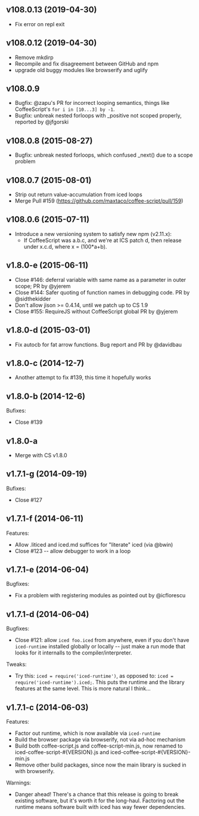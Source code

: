 ## v108.0.13 (2019-04-30)
- Fix error on repl exit

## v108.0.12 (2019-04-30)
- Remove mkdirp
- Recompile and fix disagreement between GitHub and npm
- upgrade old buggy modules like browserify and uglify

## v108.0.9

- Bugfix: @zapu's PR for incorrect looping semantics, things like CoffeeScript's `for i in [10...3] by -1`.
- Bugfix: unbreak nested forloops with _positive not scoped properly, reported by @jfgorski

## v108.0.8 (2015-08-27)

- Bugfix: unbreak nested forloops, which confused _next() due to a scope problem

## v108.0.7 (2015-08-01)

- Strip out return value-accumulation from iced loops
- Merge Pull #159 (https://github.com/maxtaco/coffee-script/pull/159)

## v108.0.6 (2015-07-11)

- Introduce a new versioning system to satisfy new npm (v2.11.x):
  - If CoffeeScript was a.b.c, and we're at ICS patch d, then release
    under x.c.d, where x = (100*a+b).

## v1.8.0-e (2015-06-11)

- Close #146: deferral variable with same name as a parameter in outer scope;
  PR by @yjerem
- Close #144: Safer quoting of function names in debugging code.
  PR by @sidthekidder
- Don't allow jison >= 0.4.14, until we patch up to CS 1.9
- Close #155: RequireJS without CoffeeScript global
  PR by @yjerem

## v1.8.0-d (2015-03-01)

- Fix autocb for fat arrow functions. Bug report and PR by @davidbau

## v1.8.0-c (2014-12-7)

- Another attempt to fix #139, this time it hopefully works

## v1.8.0-b (2014-12-6)

Bufixes:

  - Close #139

## v1.8.0-a

- Merge with CS v1.8.0

## v1.7.1-g (2014-09-19)

Bufixes:

  - Close #127

## v1.7.1-f (2014-06-11)

Features:

  - Allow .liticed and iced.md suffices for "literate" iced (via @bwin)
  - Close #123 -- allow debugger to work in a loop

## v1.7.1-e (2014-06-04)

Bugfixes:

  - Fix a problem with registering modules as pointed out by @icflorescu

## v1.7.1-d (2014-06-04)

Bugfixes:

  - Close #121: allow `iced foo.iced` from anywhere, even if you don't have
    `iced-runtime` installed globally or locally -- just make a run mode that
    looks for it internalls to the compiler/interpreter.

Tweaks:

  - Try this: `iced = require('iced-runtime')`, as opposed to:
    `iced = require('iced-runtime').iced;`.  This puts the runtime
    and the library features at the same level. This is more natural
    I think...

## v1.7.1-c (2014-06-03)

Features:

  - Factor out runtime, which is now available via `iced-runtime`
  - Build the browser package via browserify, not via ad-hoc mechanism
  - Build both coffee-script.js and coffee-script-min.js, now renamed
    to iced-coffee-script-#{VERSION}.js and iced-coffee-script-#{VERSION}-min.js
  - Remove other build packages, since now the main library is sucked in with
    browserify.

Warnings:

  - Danger ahead! There's a chance that this release is going to break
    existing software, but it's worth it for the long-haul.  Factoring
    out the runtime means software built with iced has way fewer
    dependencies.
